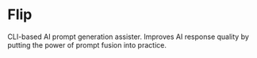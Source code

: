 # Flip
CLI-based AI prompt generation assister. Improves AI response quality by putting the power of prompt fusion into practice.
